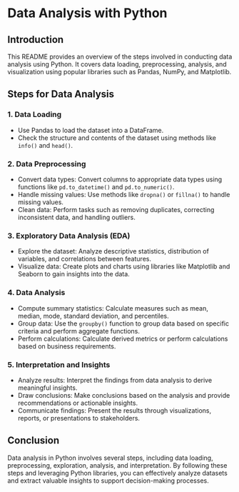 # Data Analysis with Python

## Introduction

This README provides an overview of the steps involved in conducting data analysis using Python. It covers data loading, preprocessing, analysis, and visualization using popular libraries such as Pandas, NumPy, and Matplotlib.

## Steps for Data Analysis

### 1. Data Loading

- Use Pandas to load the dataset into a DataFrame.
- Check the structure and contents of the dataset using methods like `info()` and `head()`.

### 2. Data Preprocessing

- Convert data types: Convert columns to appropriate data types using functions like `pd.to_datetime()` and `pd.to_numeric()`.
- Handle missing values: Use methods like `dropna()` or `fillna()` to handle missing values.
- Clean data: Perform tasks such as removing duplicates, correcting inconsistent data, and handling outliers.

### 3. Exploratory Data Analysis (EDA)

- Explore the dataset: Analyze descriptive statistics, distribution of variables, and correlations between features.
- Visualize data: Create plots and charts using libraries like Matplotlib and Seaborn to gain insights into the data.

### 4. Data Analysis

- Compute summary statistics: Calculate measures such as mean, median, mode, standard deviation, and percentiles.
- Group data: Use the `groupby()` function to group data based on specific criteria and perform aggregate functions.
- Perform calculations: Calculate derived metrics or perform calculations based on business requirements.

### 5. Interpretation and Insights

- Analyze results: Interpret the findings from data analysis to derive meaningful insights.
- Draw conclusions: Make conclusions based on the analysis and provide recommendations or actionable insights.
- Communicate findings: Present the results through visualizations, reports, or presentations to stakeholders.

## Conclusion

Data analysis in Python involves several steps, including data loading, preprocessing, exploration, analysis, and interpretation. By following these steps and leveraging Python libraries, you can effectively analyze datasets and extract valuable insights to support decision-making processes.

